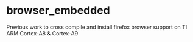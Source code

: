 # browser_embedded

Previous work to cross compile and install firefox browser support on TI ARM Cortex-A8 & Cortex-A9
